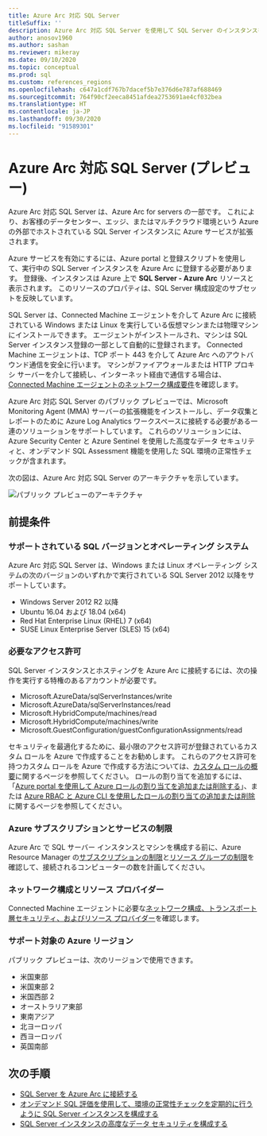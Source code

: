 ```yaml
---
title: Azure Arc 対応 SQL Server
titleSuffix: ''
description: Azure Arc 対応 SQL Server を使用して SQL Server のインスタンスを管理する
author: anosov1960
ms.author: sashan
ms.reviewer: mikeray
ms.date: 09/10/2020
ms.topic: conceptual
ms.prod: sql
ms.custom: references_regions
ms.openlocfilehash: c647a1cdf767b7dacef5b7e376d6e787af688469
ms.sourcegitcommit: 764f90cf2eeca8451afdea2753691ae4cf032bea
ms.translationtype: HT
ms.contentlocale: ja-JP
ms.lasthandoff: 09/30/2020
ms.locfileid: "91589301"
---
```

# <a name="azure-arc-enabled-sql-server-preview"></a>Azure Arc 対応 SQL Server (プレビュー)

Azure Arc 対応 SQL Server は、Azure Arc for servers の一部です。 これにより、お客様のデータセンター、エッジ、またはマルチクラウド環境という Azure の外部でホストされている SQL Server インスタンスに Azure サービスが拡張されます。

Azure サービスを有効にするには、Azure portal と登録スクリプトを使用して、実行中の SQL Server インスタンスを Azure Arc に登録する必要があります。 登録後、インスタンスは Azure 上で __SQL Server - Azure Arc__ リソースと表示されます。 このリソースのプロパティは、SQL Server 構成設定のサブセットを反映しています。

SQL Server は、Connected Machine エージェントを介して Azure Arc に接続されている Windows または Linux を実行している仮想マシンまたは物理マシンにインストールできます。 エージェントがインストールされ、マシンは SQL Server インスタンス登録の一部として自動的に登録されます。 Connected Machine エージェントは、TCP ポート 443 を介して Azure Arc へのアウトバウンド通信を安全に行います。 マシンがファイアウォールまたは HTTP プロキシ サーバーを介して接続し、インターネット経由で通信する場合は、[Connected Machine エージェントのネットワーク構成要件](/azure/azure-arc/servers/agent-overview#prerequisites)を確認します。

Azure Arc 対応 SQL Server のパブリック プレビューでは、Microsoft Monitoring Agent (MMA) サーバーの拡張機能をインストールし、データ収集とレポートのために Azure Log Analytics ワークスペースに接続する必要がある一連のソリューションをサポートしています。 これらのソリューションには、Azure Security Center と Azure Sentinel を使用した高度なデータ セキュリティと、オンデマンド SQL Assessment 機能を使用した SQL 環境の正常性チェックが含まれます。

次の図は、Azure Arc 対応 SQL Server のアーキテクチャを示しています。

![パブリック プレビューのアーキテクチャ](media/overview/pubic-preview-architecture.png)

## <a name="prerequisites"></a>前提条件

### <a name="supported-sql-versions-and-operating-systems"></a>サポートされている SQL バージョンとオペレーティング システム

Azure Arc 対応 SQL Server は、Windows または Linux オペレーティング システムの次のバージョンのいずれかで実行されている SQL Server 2012 以降をサポートしています。

- Windows Server 2012 R2 以降
- Ubuntu 16.04 および 18.04 (x64)
- Red Hat Enterprise Linux (RHEL) 7 (x64) 
- SUSE Linux Enterprise Server (SLES) 15 (x64)

### <a name="required-permissions"></a>必要なアクセス許可

SQL Server インスタンスとホスティングを Azure Arc に接続するには、次の操作を実行する特権のあるアカウントが必要です。
   * Microsoft.AzureData/sqlServerInstances/write
   * Microsoft.AzureData/sqlServerInstances/read
   * Microsoft.HybridCompute/machines/read
   * Microsoft.HybridCompute/machines/write
   * Microsoft.GuestConfiguration/guestConfigurationAssignments/read

セキュリティを最適化するために、最小限のアクセス許可が登録されているカスタム ロールを Azure で作成することをお勧めします。 これらのアクセス許可を持つカスタム ロールを Azure で作成する方法については、[カスタム ロールの概要](https://docs.microsoft.com/azure/active-directory/users-groups-roles/roles-custom-overview)に関するページを参照してください。 ロールの割り当てを追加するには、「[Azure portal を使用して Azure ロールの割り当てを追加または削除する](https://docs.microsoft.com/azure/role-based-access-control/role-assignments-portal)」、または [Azure RBAC と Azure CLI を使用したロールの割り当ての追加または削除](https://docs.microsoft.com/azure/role-based-access-control/role-assignments-cli)に関するページを参照してください。

### <a name="azure-subscription-and-service-limits"></a>Azure サブスクリプションとサービスの制限

Azure Arc で SQL サーバー インスタンスとマシンを構成する前に、Azure Resource Manager の[サブスクリプションの制限](/azure/azure-resource-manager/management/azure-subscription-service-limits#subscription-limits)と[リソース グループの制限](/azure/azure-resource-manager/management/azure-subscription-service-limits#resource-group-limits)を確認して、接続されるコンピューターの数を計画してください。

### <a name="networking-configuration-and-resource-providers"></a>ネットワーク構成とリソース プロバイダー

Connected Machine エージェントに必要な[ネットワーク構成、トランスポート層セキュリティ、およびリソース プロバイダー](/azure/azure-arc/servers/agent-overview#prerequisites)を確認します。

### <a name="supported-azure-regions"></a>サポート対象の Azure リージョン

パブリック プレビューは、次のリージョンで使用できます。
- 米国東部
- 米国東部 2
- 米国西部 2
- オーストラリア東部
- 東南アジア
- 北ヨーロッパ
- 西ヨーロッパ
- 英国南部

## <a name="next-steps"></a>次の手順

- [SQL Server を Azure Arc に接続する](connect.md)
- [オンデマンド SQL 評価を使用して、環境の正常性チェックを定期的に行うように SQL Server インスタンスを構成する](assess.md)
- [SQL Server インスタンスの高度なデータ セキュリティを構成する](configure-advanced-data-security.md)
